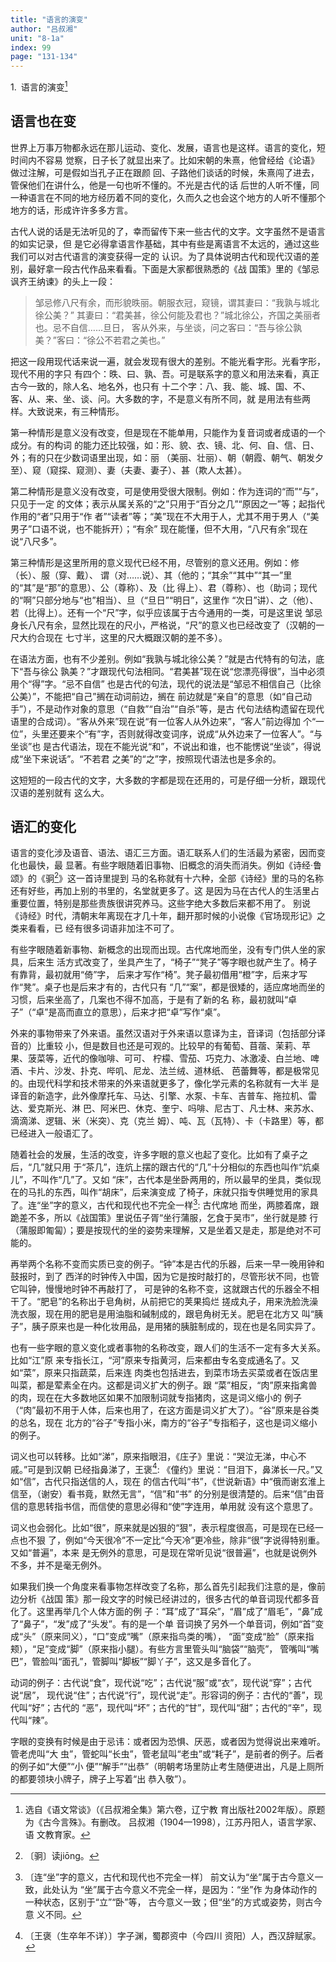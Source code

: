 ```yaml
---
title: "语言的演变"
author: "吕叔湘"
unit: "8-1a"
index: 99
page: "131-134"
---
```


1. 语言的演变[^1-a]

## 语言也在变

世界上万事万物都永远在那儿运动、变化、发展，语言也是这样。语言的变化，短时间内不容易
觉察，日子长了就显出来了。比如宋朝的朱熹，他曾经给《论语》做过注解，可是假如当孔子正在跟颜
回、子路他们谈话的时候，朱熹闯了进去，管保他们在讲什么，他是一句也听不懂的。不光是古代的话
后世的人听不懂，同一种语言在不同的地方经历着不同的变化，久而久之也会这个地方的人听不懂那个
地方的话，形成许许多多方言。

古代人说的话是无法听见的了，幸而留传下来一些古代的文字。文字虽然不是语言的如实记录，但
是它必得拿语言作基础，其中有些是离语言不太远的，通过这些我们可以对古代语言的演变获得一定的
认识。为了具体说明古代和现代汉语的差别，最好拿一段古代作品来看看。下面是大家都很熟悉的《战
国策》里的《邹忌讽齐王纳谏》的头上一段：

> 邹忌修八尺有余，而形貌昳丽。朝服衣冠，窥镜，谓其妻曰：“我孰与城北徐公美？”
> 其妻曰：“君美甚，徐公何能及君也？”城北徐公，齐国之美丽者也。忌不自信……旦日，
> 客从外来，与坐谈，问之客曰：“吾与徐公孰美？”客曰：“徐公不若君之美也。”

把这一段用现代话来说一遍，就会发现有很大的差别。不能光看字形。光看字形，现代不用的字只
有四个：昳、曰、孰、吾。可是联系字的意义和用法来看，真正古今一致的，除人名、地名外，也只有
十二个字：八、我、能、城、国、不、客、从、来、坐、谈、问。大多数的字，不是意义有所不同，就
是用法有些两样。大致说来，有三种情形。

第一种情形是意义没有改变，但是现在不能单用，只能作为复音词或者成语的一个成分。有的构词
的能力还比较强，如：形、貌、衣、镜、北、何、自、信、日、外；有的只在少数词语里出现，如：丽
（美丽、壮丽）、朝（朝霞、朝气、朝发夕至）、窥（窥探、窥测）、妻（夫妻、妻子）、甚（欺人太甚）。

第二种情形是意义没有改变，可是使用受很大限制。例如：作为连词的“而”“与”，只见于一定
的文体；表示从属关系的“之”只用于“百分之几”“原因之一”等；起指代作用的“者”只用于“作
者”“读者”等；“美”现在不大用于人，尤其不用于男人（“美男子”口语不说，也不能拆开）；“有余”
现在能懂，但不大用，“八尺有余”现在说“八尺多”。

第三种情形是这里所用的意义现代已经不用，尽管别的意义还用。例如：修（长）、服（穿、戴）、
谓（对……说）、其（他的；“其余”“其中”“其一”里的“其”是“那”的意思）、公（尊称）、及（比
得上）、君（尊称）、也（助词；现代的“啊”只部分地与“也”相当）、旦（“旦日”“明日”，这里作
“次日”讲）、之（他）、若（比得上）。还有一个“尺”字，似乎应该属于古今通用的一类，可是这里说
邹忌身长八尺有余，显然比现在的尺小，严格说，“尺”的意义也已经改变了（汉朝的一尺大约合现在
七寸半，这里的尺大概跟汉朝的差不多）。

[^1-a]:  选自《语文常谈》（《吕叔湘全集》第六卷，辽宁教
    育出版社2002年版）。原题为《古今言殊》。有删改。
    吕叔湘（1904—1998），江苏丹阳人，语言学家、语
    文教育家。

在语法方面，也有不少差别。例如“我孰与城北徐公美？”就是古代特有的句法，底下“吾与徐公
孰美？”才跟现代句法相同。“君美甚”现在说“您漂亮得很”，当中必须用个“得”字。“忌不自信”
也是古代的句法，现代的说法是“邹忌不相信自己（比徐公美）”，不能把“自己”搁在动词前边，搁在
前边就是“亲自”的意思（如“自己动手”），不是动作对象的意思（“自救”“自治”“自杀”等，是古
代句法结构遗留在现代语里的合成词）。“客从外来”现在说“有一位客人从外边来”，“客人”前边得加
个“一位”，头里还要来个“有”字，否则就得改变词序，说成“从外边来了一位客人”。“与坐谈”也
是古代语法，现在不能光说“和”，不说出和谁，也不能愣说“坐谈”，得说成“坐下来说话”。“不若君
之美”的“之”字，按照现代语法也是多余的。

这短短的一段古代的文字，大多数的字都是现在还用的，可是仔细一分析，跟现代汉语的差别就有
这么大。

## 语汇的变化

语言的变化涉及语音、语法、语汇三方面。语汇联系人们的生活最为紧密，因而变化也最快，最
显著。有些字眼随着旧事物、旧概念的消失而消失。例如《诗经·鲁颂》的《𬳶[^2-a]》这一首诗里提到
马的名称就有十六种，全部《诗经》里的马的名称还有好些，再加上别的书里的，名堂就更多了。这
是因为马在古代人的生活里占重要位置，特别是那些贵族很讲究养马。这些字绝大多数后来都不用了。
别说《诗经》时代，清朝末年离现在才几十年，翻开那时候的小说像《官场现形记》之类来看看，已
经有很多词语非加注不可了。

有些字眼随着新事物、新概念的出现而出现。古代席地而坐，没有专门供人坐的家具，后来生
活方式改变了，坐具产生了，“椅子”“凳子”等字眼也就产生了。椅子有靠背，最初就用“倚”字，
后来才写作“椅”。凳子最初借用“橙”字，后来才写作“凳”。桌子也是后来才有的，古代只有
“几”“案”，都是很矮的，适应席地而坐的习惯，后来坐高了，几案也不得不加高，于是有了新的名
称，最初就叫“卓子”（“卓”是高而直立的意思），后来才把“卓”写作“桌”。

外来的事物带来了外来语。虽然汉语对于外来语以意译为主，音译词（包括部分译音的）比重较
小，但是数目也还是可观的。比较早的有葡萄、苜蓿、茉莉、苹果、菠菜等，近代的像咖啡、可可、
柠檬、雪茄、巧克力、冰激凌、白兰地、啤酒、卡片、沙发、扑克、哔叽、尼龙、法兰绒、道林纸、
芭蕾舞等，都是极常见的。由现代科学和技术带来的外来语就更多了，像化学元素的名称就有一大半
是译音的新造字，此外像摩托车、马达、引擎、水泵、卡车、吉普车、拖拉机、雷达、爱克斯光、淋
巴、阿米巴、休克、奎宁、吗啡、尼古丁、凡士林、来苏水、滴滴涕、逻辑、米（米突）、克（克兰
姆）、吨、瓦（瓦特）、卡（卡路里）等，都已经进入一般语汇了。

[^2-a]:  〔𬳶〕读jiōng。

随着社会的发展，生活的改变，许多字眼的意义也起了变化。比如有了桌子之后，“几”就只用
于“茶几”，连炕上摆的跟古代的“几”十分相似的东西也叫作“炕桌儿”，不叫作“几”了。又如
“床”，古代本是坐卧两用的，所以最早的坐具，类似现在的马扎的东西，叫作“胡床”，后来演变成
了椅子，床就只指专供睡觉用的家具了。连“坐”字的意义，古代和现代也不完全一样[^3-a]: 古代席地
而坐，两膝着席，跟跪差不多，所以《战国策》里说伍子胥“坐行蒲服，乞食于吴市”，坐行就是膝
行（蒲服即匍匐）；要是按现代的坐的姿势来理解，又是坐着又是走，那是绝对不可能的。

再举两个名称不变而实质已变的例子。“钟”本是古代的乐器，后来一早一晚用钟和鼓报时，到了
西洋的时钟传入中国，因为它是按时敲打的，尽管形状不同，也管它叫钟，慢慢地时钟不再敲打了，
可是钟的名称不变，这就跟古代的乐器全不相干了。“肥皂”的名称出于皂角树，从前把它的荚果捣烂
搓成丸子，用来洗脸洗澡洗衣服，现在用的肥皂是用油脂和碱制成的，跟皂角树无关。肥皂在北方又
叫“胰子”，胰子原来也是一种化妆用品，是用猪的胰脏制成的，现在也是名同实异了。

也有一些字眼的意义变化或者事物的名称改变，跟人们的生活不一定有多大关系。比如“江”原
来专指长江，“河”原来专指黄河，后来都由专名变成通名了。又如“菜”，原来只指蔬菜，后来连
肉类也包括进去，到菜市场去买菜或者在饭店里叫菜，都是荤素全在内。这都是词义扩大的例子。跟
“菜”相反，“肉”原来指禽兽的肉，现在在大多数地区如果不加限制词就专指猪肉，这是词义缩小的
例子（“肉”最初不用于人体，后来也用了，在这方面是词义扩大了）。“谷”原来是谷类的总名，现在
北方的“谷子”专指小米，南方的“谷子”专指稻子，这也是词义缩小的例子。

词义也可以转移。比如“涕”，原来指眼泪，《庄子》里说：“哭泣无涕，中心不戚。”可是到汉朝
已经指鼻涕了，王褒[^3-b]: 《僮约》里说：“目泪下，鼻涕长一尺。”又如“信”，古代只指送信的人，现在
的信古代叫“书”，《世说新语》中“俄而谢玄淮上信至，（谢安）看书竟，默然无言”，“信”和“书”
的分别是很清楚的。后来“信”由音信的意思转指书信，而信使的意思必得和“使”字连用，单用就
没有这个意思了。

词义也会弱化。比如“很”，原来就是凶狠的“狠”，表示程度很高，可是现在已经一点也不狠
了，例如“今天很冷”不一定比“今天冷”更冷些，除非“很”字说得特别重。又如“普遍”，本来
是无例外的意思，可是现在常听见说“很普遍”，也就是说例外不多，并不是毫无例外。

如果我们换一个角度来看事物怎样改变了名称，那么首先引起我们注意的是，像前边分析《战国
策》那一段文字的时候已经讲过的，很多古代的单音词现代都多音化了。这里再举几个人体方面的例
子：“耳”成了“耳朵”，“眉”成了“眉毛”，“鼻”成了“鼻子”，“发”成了“头发”。有的是一个单
音词换了另外一个单音词，例如“首”变成“头”（原来同义），“口”变成“嘴”（原来指鸟类的嘴），
“面”变成“脸”（原来指颊），“足”变成“脚”（原来指小腿）。有些方言里管头叫“脑袋”“脑壳”，
管嘴叫“嘴巴”，管脸叫“面孔”，管脚叫“脚板”“脚丫子”，这又是多音化了。

动词的例子：古代说“食”，现代说“吃”；古代说“服”或“衣”，现代说“穿”；古代说“居”，
现代说“住”；古代说“行”，现代说“走”。形容词的例子：古代的“善”，现代叫“好”；古代的
“恶”，现代叫“坏”；古代的“甘”，现代叫“甜”；古代的“辛”，现代叫“辣”。

[^3-a]:  〔连“坐”字的意义，古代和现代也不完全一样〕
    前文认为“坐”属于古今意义一致，此处认为
    “坐”属于古今意义不完全一样，是因为：“坐”作
    为身体动作的一种状态，区别于“立”“卧”等，
    古今意义一致；但“坐”的方式或姿势，则古今意
    义不同。
[^3-b]:  〔王褒（生卒年不详）〕字子渊，蜀郡资中（今四川
    资阳）人，西汉辞赋家。

字眼的变换有时候是由于忌讳：或者因为恐惧、厌恶，或者因为觉得说出来难听。管老虎叫“大
虫”，管蛇叫“长虫”，管老鼠叫“老虫”或“耗子”，是前者的例子。后者的例子如“大便”“小
便”“解手”“出恭”（明朝考场里防止考生随便进出，凡是上厕所的都要领块小牌子，牌子上写着“出
恭入敬”）。
